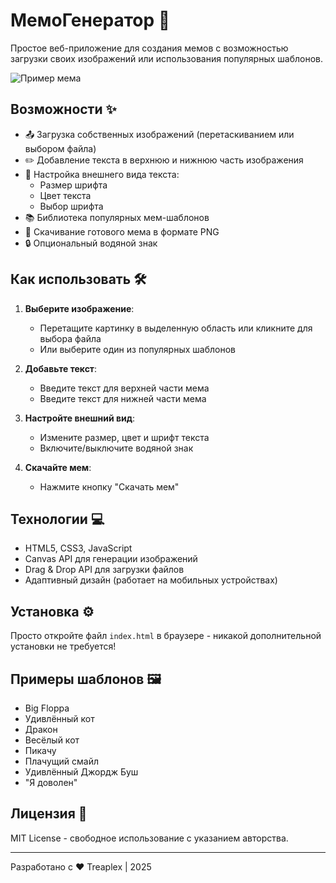 # МемоГенератор 🚀

Простое веб-приложение для создания мемов с возможностью загрузки своих изображений или использования популярных шаблонов.

![Пример мема](https://i.pinimg.com/736x/30/62/55/3062555bfdb5a577063afaa31ea581db.jpg)

## Возможности ✨

- 📤 Загрузка собственных изображений (перетаскиванием или выбором файла)
- ✏️ Добавление текста в верхнюю и нижнюю часть изображения
- 🎨 Настройка внешнего вида текста:
  - Размер шрифта
  - Цвет текста
  - Выбор шрифта
- 📚 Библиотека популярных мем-шаблонов
- 💾 Скачивание готового мема в формате PNG
- 🔒 Опциональный водяной знак

## Как использовать 🛠️

1. **Выберите изображение**:
   - Перетащите картинку в выделенную область или кликните для выбора файла
   - Или выберите один из популярных шаблонов

2. **Добавьте текст**:
   - Введите текст для верхней части мема
   - Введите текст для нижней части мема

3. **Настройте внешний вид**:
   - Измените размер, цвет и шрифт текста
   - Включите/выключите водяной знак

4. **Скачайте мем**:
   - Нажмите кнопку "Скачать мем"

## Технологии 💻

- HTML5, CSS3, JavaScript
- Canvas API для генерации изображений
- Drag & Drop API для загрузки файлов
- Адаптивный дизайн (работает на мобильных устройствах)

## Установка ⚙️

Просто откройте файл `index.html` в браузере - никакой дополнительной установки не требуется!

## Примеры шаблонов 🖼️

- Big Floppa
- Удивлённый кот
- Дракон
- Весёлый кот
- Пикачу
- Плачущий смайл
- Удивлённый Джордж Буш
- "Я доволен"

## Лицензия 📜

MIT License - свободное использование с указанием авторства.

---

Разработано с ❤️ Treaplex | 2025
